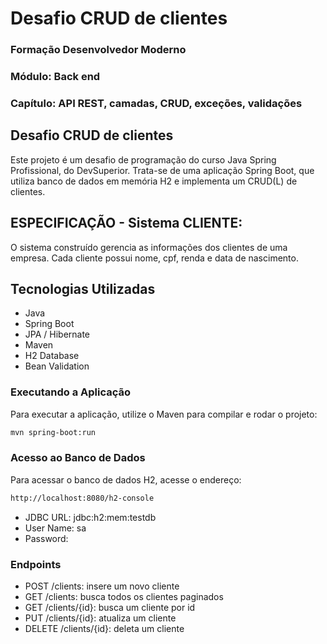# Desafio CRUD de clientes

### Formação Desenvolvedor Moderno
### Módulo: Back end
### Capítulo: API REST, camadas, CRUD, exceções, validações

## Desafio CRUD de clientes

<p>Este projeto é um desafio de programação do curso Java Spring Profissional, do DevSuperior.
Trata-se de uma aplicação Spring Boot, que utiliza banco de dados em memória H2 e implementa um CRUD(L) de clientes.</p>

## ESPECIFICAÇÃO - Sistema CLIENTE:
<p>O sistema construído gerencia as informações dos clientes de uma empresa.
Cada cliente possui nome, cpf, renda e data de nascimento.</p>

## Tecnologias Utilizadas
- Java
- Spring Boot
- JPA / Hibernate
- Maven
- H2 Database
- Bean Validation

### Executando a Aplicação
Para executar a aplicação, utilize o Maven para compilar e rodar o projeto:
```bash
mvn spring-boot:run
```

### Acesso ao Banco de Dados
Para acessar o banco de dados H2, acesse o endereço:
```bash
http://localhost:8080/h2-console
```
- JDBC URL: jdbc:h2:mem:testdb
- User Name: sa
- Password: 

### Endpoints
- POST /clients: insere um novo cliente
- GET /clients: busca todos os clientes paginados 
- GET /clients/{id}: busca um cliente por id
- PUT /clients/{id}: atualiza um cliente
- DELETE /clients/{id}: deleta um cliente